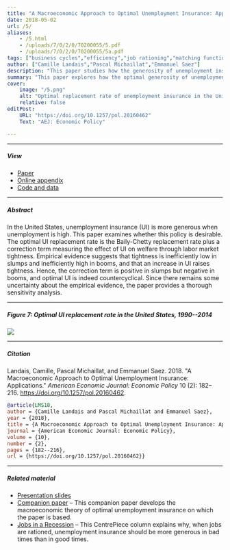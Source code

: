 ```yaml
---
title: "A Macroeconomic Approach to Optimal Unemployment Insurance: Applications" 
date: 2018-05-02
url: /5/
aliases:
    - /5.html
    - /uploads/7/0/2/0/70200055/5.pdf
    - /uploads/7/0/2/0/70200055/5a.pdf  
tags: ["business cycles","efficiency","job rationing","matching function","state dependence","stabilization policy","sufficient statistics","unemployment","unemployment insurance","wage rigidity"]
author: ["Camille Landais","Pascal Michaillat","Emmanuel Saez"]
description: "This paper studies how the generosity of unemployment insurance should vary over the business cycle in the United States. Published in AEJ Policy, 2018." 
summary: "This paper explores how the optimal generosity of unemployment insurance varies over the business cycle in the United States. It finds that the optimal replacement rate is countercyclical, just like the actual replacement rate." 
cover:
    image: "/5.png"
    alt: "Optimal replacement rate of unemployment insurance in the United States, 1990–2014"
    relative: false
editPost:
    URL: "https://doi.org/10.1257/pol.20160462"
    Text: "AEJ: Economic Policy"

---
```


---

##### View

+ [Paper](/5.pdf)
+ [Online appendix](/5a.pdf)
+ [Code and data](https://github.com/pmichaillat/unemployment-insurance)

---

##### Abstract

In the United States, unemployment insurance (UI) is more generous when unemployment is high. This paper examines whether this policy is desirable. The optimal UI replacement rate is the Baily-Chetty replacement rate plus a correction term measuring the effect of UI on welfare through labor market tightness. Empirical evidence suggests that tightness is inefficiently low in slumps and inefficiently high in booms, and that an increase in UI raises tightness. Hence, the correction term is positive in slumps but negative in booms, and optimal UI is indeed countercyclical. Since there remains some uncertainty about the empirical evidence, the paper provides a thorough sensitivity analysis.

---

##### Figure 7:  Optimal UI replacement rate in the United States, 1990--2014

![](/5f.png)

---

##### Citation

Landais, Camille, Pascal Michaillat, and Emmanuel Saez. 2018. "A Macroeconomic Approach to Optimal Unemployment Insurance: Applications." *American Economic Journal: Economic Policy* 10 (2): 182–216. https://doi.org/10.1257/pol.20160462.

```BibTeX
@article{LMS18,
author = {Camille Landais and Pascal Michaillat and Emmanuel Saez},
year = {2018},
title = {A Macroeconomic Approach to Optimal Unemployment Insurance: Applications},
journal = {American Economic Journal: Economic Policy},
volume = {10},
number = {2},
pages = {182--216},
url = {https://doi.org/10.1257/pol.20160462}}
```    

---

##### Related material

+ [Presentation slides](/4p.pdf)
+ [Companion paper](/4/) – This companion paper develops the macroeconomic theory of optimal unemployment insurance on which the paper is based.
+ [Jobs in a Recession](https://cep.lse.ac.uk/pubs/download/cp365.pdf) – This CentrePiece column explains why, when jobs are rationed, unemployment insurance should be more generous in bad times than in good times.

